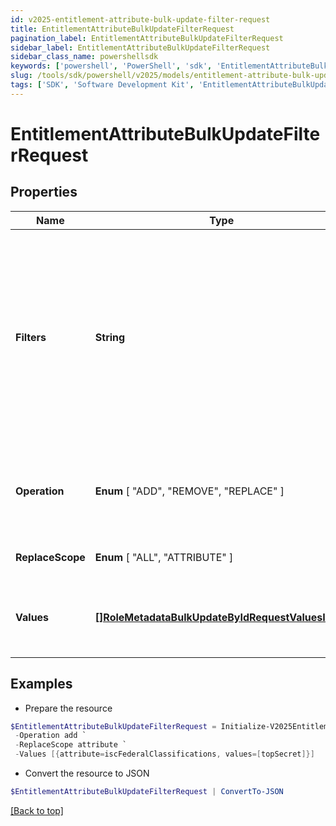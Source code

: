 ```yaml
---
id: v2025-entitlement-attribute-bulk-update-filter-request
title: EntitlementAttributeBulkUpdateFilterRequest
pagination_label: EntitlementAttributeBulkUpdateFilterRequest
sidebar_label: EntitlementAttributeBulkUpdateFilterRequest
sidebar_class_name: powershellsdk
keywords: ['powershell', 'PowerShell', 'sdk', 'EntitlementAttributeBulkUpdateFilterRequest', 'V2025EntitlementAttributeBulkUpdateFilterRequest'] 
slug: /tools/sdk/powershell/v2025/models/entitlement-attribute-bulk-update-filter-request
tags: ['SDK', 'Software Development Kit', 'EntitlementAttributeBulkUpdateFilterRequest', 'V2025EntitlementAttributeBulkUpdateFilterRequest']
---
```



# EntitlementAttributeBulkUpdateFilterRequest

## Properties

Name | Type | Description | Notes
------------ | ------------- | ------------- | -------------
**Filters** | **String** | Filter results using the standard syntax described in [V3 API Standard Collection Parameters](https://developer.sailpoint.com/idn/api/standard-collection-parameters#filtering-results) Filtering is supported for the following fields and operators:  **id**: *eq* | [optional] 
**Operation** |  **Enum** [  "ADD",    "REMOVE",    "REPLACE" ] | Operation to perform on the attributes in the bulk update request. | [optional] 
**ReplaceScope** |  **Enum** [  "ALL",    "ATTRIBUTE" ] | The choice of update scope. | [optional] 
**Values** | [**[]RoleMetadataBulkUpdateByIdRequestValuesInner**](role-metadata-bulk-update-by-id-request-values-inner) | The metadata to be updated, including attribute and values. | [optional] 

## Examples

- Prepare the resource
```powershell
$EntitlementAttributeBulkUpdateFilterRequest = Initialize-V2025EntitlementAttributeBulkUpdateFilterRequest  -Filters id eq 2c9180867817ac4d017817c491119a20 `
 -Operation add `
 -ReplaceScope attribute `
 -Values [{attribute=iscFederalClassifications, values=[topSecret]}]
```

- Convert the resource to JSON
```powershell
$EntitlementAttributeBulkUpdateFilterRequest | ConvertTo-JSON
```


[[Back to top]](#) 

